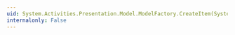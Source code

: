 ```yaml
---
uid: System.Activities.Presentation.Model.ModelFactory.CreateItem(System.Activities.Presentation.EditingContext,System.Object)
internalonly: False
---
```

